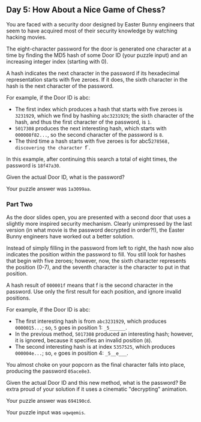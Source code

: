 ## Day 5: How About a Nice Game of Chess?

You are faced with a security door designed by Easter Bunny engineers that seem
to have acquired most of their security knowledge by watching hacking movies.

The eight-character password for the door is generated one character at a time
by finding the MD5 hash of some Door ID (your puzzle input) and an increasing
integer index (starting with 0).

A hash indicates the next character in the password if its hexadecimal
representation starts with five zeroes. If it does, the sixth character in the
hash is the next character of the password.

For example, if the Door ID is abc:

* The first index which produces a hash that starts with five zeroes
  is `3231929`, which we find by hashing `abc3231929`; the sixth character of
  the hash, and thus the first character of the password, is `1`.
* `5017308` produces the next interesting hash, which starts
  with `000008f82...`, so the second character of the password is `8`.
* The third time a hash starts with five zeroes is for
  abc5`278568, discovering the character `f`.

In this example, after continuing this search a total of eight times, the
password is `18f47a30`.

Given the actual Door ID, what is the password?

Your puzzle answer was `1a3099aa`.

### Part Two

As the door slides open, you are presented with a second door that uses a
slightly more inspired security mechanism. Clearly unimpressed by the last
version (in what movie is the password decrypted in order?!), the Easter Bunny
engineers have worked out a better solution.

Instead of simply filling in the password from left to right, the hash now also
indicates the position within the password to fill. You still look for hashes
that begin with five zeroes; however, now, the sixth character represents the
position (0-7), and the seventh character is the character to put in that
position.

A hash result of `000001f` means that f is the second character in the password.
Use only the first result for each position, and ignore invalid positions.

For example, if the Door ID is abc:

* The first interesting hash is from `abc3231929`, which produces `0000015...`;
  so, `5` goes in position 1: `_5______`.
* In the previous method, `5017308` produced an interesting hash; however, it is
  ignored, because it specifies an invalid position (`8`).
* The second interesting hash is at index `5357525`, which
  produces `000004e...`; so, `e` goes in position 4: `_5__e___`.

You almost choke on your popcorn as the final character falls into place,
producing the password `05ace8e3`.

Given the actual Door ID and this new method, what is the password? Be extra
proud of your solution if it uses a cinematic "decrypting" animation.

Your puzzle answer was `694190cd`.

Your puzzle input was `uqwqemis`.
